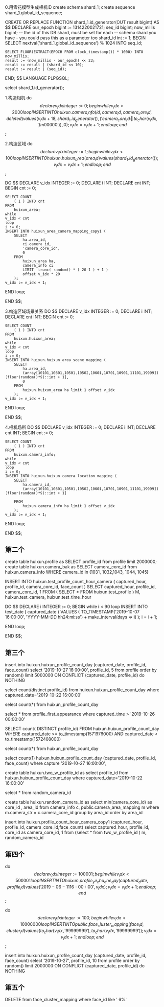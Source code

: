 0.用雪花模型生成相机ID
create schema shard_1;
create sequence shard_1.global_id_sequence;

CREATE OR REPLACE FUNCTION shard_1.id_generator(OUT result bigint) AS $$
DECLARE
    our_epoch bigint := 1314220021721;
    seq_id bigint;
    now_millis bigint;
    -- the id of this DB shard, must be set for each
    -- schema shard you have - you could pass this as a parameter too
    shard_id int := 1;
BEGIN
    SELECT nextval('shard_1.global_id_sequence') % 1024 INTO seq_id;

    SELECT FLOOR(EXTRACT(EPOCH FROM clock_timestamp()) * 1000) INTO now_millis;
    result := (now_millis - our_epoch) << 23;
    result := result | (shard_id << 10);
    result := result | (seq_id);
END;
$$ LANGUAGE PLPGSQL;

select shard_1.id_generator();


1.构造相机
do $$
declare
  v_idx integer := 0;
begin
  while v_idx < 2000 loop
    INSERT INTO huixun.camera_info(id, camera_id, camera_core_id, deleted) values (v_idx+ 18,shard_1.id_generator(),('camera_core_id_'||to_char(v_idx, 'fm00000')), 0);
    v_idx = v_idx + 1;
  end loop;
end $$;

2.构造区域
do $$
declare
  v_idx integer := 1;
begin
  while v_idx < 100 loop
    INSERT INTO huixun.huixun_area(area_id) values (shard_1.id_generator());
    v_idx = v_idx + 1;
  end loop;
end $$;


DO $$ DECLARE
v_idx INTEGER := 0;
DECLARE
	i INT;
DECLARE
	cnt INT;
BEGIN
		cnt := 0;
		
	SELECT COUNT
		( 1 ) INTO cnt 
	FROM
		huixun_area;
	while
	v_idx < cnt
	loop
	i := 0;
	INSERT INTO huixun_area_camera_mapping_copy1 (
		SELECT
			ha.area_id,
			ci.camera_id,
			'camera_core_id',
			0 
		FROM
			huixun_area ha,
			camera_info ci 
			LIMIT  trunc( random() * ( 20-1 ) + 1 )
			offset v_idx * 20
		);
	v_idx := v_idx + 1;
	
END loop;

END $$;

3.构造区域场景关系
DO $$ DECLARE
v_idx INTEGER := 0;
DECLARE
	i INT;
DECLARE
	cnt INT;
BEGIN
		cnt := 0;
		
	SELECT COUNT
		( 1 ) INTO cnt 
	FROM
		huixun.huixun_area;
	while
	v_idx < cnt
	loop
	i := 0;
	INSERT INTO huixun.huixun_area_scene_mapping (
		SELECT
			ha.area_id,
			(array[10101,10301,10501,10502,10601,10701,10901,11101,19999])[floor(random()*9)::int + 1],
			0 
		FROM
			huixun.huixun_area ha limit 1 offset v_idx
		);
	v_idx := v_idx + 1;
	
END loop;

END $$;





4.相机场所
DO $$ DECLARE
v_idx INTEGER := 0;
DECLARE
	i INT;
DECLARE
	cnt INT;
BEGIN
		cnt := 0;
		
	SELECT COUNT
		( 1 ) INTO cnt 
	FROM
		huixun.camera_info;
	while
	v_idx < cnt
	loop
	i := 0;
	INSERT INTO huixun.huixun_camera_location_mapping (
		SELECT
			ha.camera_id,
			(array[10101,10301,10501,10502,10601,10701,10901,11101,19999])[floor(random()*9)::int + 1]
		
		FROM
			huixun.camera_info ha limit 1 offset v_idx
		);
	v_idx := v_idx + 1;
	
END loop;

END $$;





## 第二个
create table huixun.profile as SELECT profile_id from profile limit 2000000;
create table huixun.camera_bak as SELECT camera_core_id from huixun.camera_info WHERE camera_id in (1031, 1032,1043, 1044, 1045)



INSERT INTO huixun.test_profile_count_hour_camera ( captured_hour, profile_id, camera_core_id, face_count ) SELECT
captured_hour,
profile_id,
camera_core_id,
1 
FROM
	( SELECT * FROM huixun.test_profile ) M,
	huixun.test_camera,
	huixun.test_time_hour



DO $$ DECLARE
i INTEGER := 0;
BEGIN
		while
		i < 90  loop
		INSERT INTO test_date ( captured_date )
	VALUES
		(
			TO_TIMESTAMP('2019-10-07 16:00:00', 'YYYY-MM-DD hh24:mi:ss') + make_interval(days => i)
		);
	i = i + 1;
	
END loop;

END $$;



## 第三个

insert into huixun.huixun_profile_count_day (captured_date, profile_id, face_count)  select '2019-10-27 16:00:00', profile_id, 5 from profile  order by random()  limit 5000000 ON CONFLICT (captured_date, profile_id) do NOTHING



select count(distinct profile_id)  from huixun.huixun_profile_count_day where captured_date='2019-10-22 16:00:00'


select count(*) from huixun_profile_count_day 

select * from profile_first_appearance where captured_time > '2019-10-26 00:00:00'


SELECT count( DISTINCT  profile_id) FROM huixun.huixun_profile_count_day  WHERE captured_date >= to_timestamp(1571976000) AND captured_date < to_timestamp(1572408000)


select count(*) from huixun_profile_count_day


select count(1) huixun.huixun_profile_count_day (captured_date, profile_id, face_count)  where capture '2019-10-27 16:00:00', 


create table huixun.two_w_profile_id as select profile_id  from huixun.huixun_profile_count_day where captured_date='2019-10-22 16:00:00'


select * from random_camera_id

create table huixun.random_camera_id as 
select min(camera_core_id) as core_id  , area_id from camera_info c, public.camera_area_mapping m where m.camera_str = c.camera_core_id 
group by area_id  order by area_id 


insert into huixun.profile_count_hour_camera_copy1 (captured_hour, profile_id, camera_core_id,face_count)  select captured_hour, profile_id, core_id as camera_core_id, 1 from (select * from two_w_profile_id ) m, random_camera_id


## 第四个
do $$
declare
  v_idx integer := 100001;
begin
  while v_idx < 500001 loop
    INSERT INTO huixun.profile_ye_chu_one_day(captured_date,profile_id) values ('2019-06-11 16:00:00',v_idx);
    v_idx = v_idx + 1;
  end loop;
end $$;



do $$
declare
  v_idx integer := 100;
begin
  while v_idx < 10000000 loop
    INSERT INTO public.face_cluster_mapping(face_id,cluster_id) values (to_char(v_idx, '99999999'), to_char(v_idx, '99999999'));
    v_idx = v_idx + 1;
  end loop;
end $$;




insert into huixun.huixun_profile_count_day (captured_date, profile_id, face_count)  select '2019-10-27', profile_id, 10 from profile order by random()  limit 2000000 ON CONFLICT (captured_date, profile_id) do NOTHING


## 第五个
DELETE from face_cluster_mapping where face_id like '  6%'